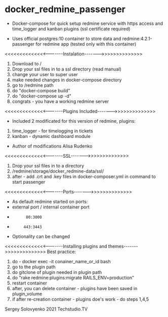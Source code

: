 # docker_redmine_passenger
- Docker-compose for quick setup redmine service with https access and time_logger and kanban plugins (ssl certificate required) 

- Uses official postgres:10 container to store data and redmine:4.2.1-passenger for redmine app (tested only with this container)

<<<<<<<<<<<<<<-------Instalation------->>>>>>>>>>>>>>
1. Download to /
2. Drop your ssl files in to a ssl directory (read manual)
3. change your user to super user
4. make needed changes in docker-compose directory
5. go to /redmine path
6. do "docker-compose build"
7. do "docker-compose up -d"
8. congrats - you have a working redmine server

<<<<<<<<<<<<<<-------Plugins Included------->>>>>>>>>>>>>>
- Included 2 modificated for this version of redmine, plugins:
1. time_logger - for timelogging in tickets
2. kanban - dynamic dashboard module
- Author of modifications Alisa Rudenko


<<<<<<<<<<<<<<-------SSL------->>>>>>>>>>>>>>
1. Drop your ssl files in to a directory 
2. /redmine/storage/docker_redmine-data/ssl/
3. after - add .crt and .key files in docker-composer.yml in command to start passenger


<<<<<<<<<<<<<<-------Ports------->>>>>>>>>>>>>>
- As default redmine started on ports:
- external port / internal container port
-           80:3000
-          443:3443
- Optionality can be changed


<<<<<<<<<<<<<<-------Installing plugins and themes------->>>>>>>>>>>>>>
Best practice:
1. do - docker exec -it conainer_name_or_id bash
2. go to the plugin path
3. do gitclone of plugin needed in plugin path
4. do "rake redmine:plugins:migrate RAILS_ENV=production"
5. restart container 
6. after, you can delete container - plugins have been saved in plugin_volume
7. if after re-creation container - plugins doe's work - do steps 1,4,5

Sergey Solovyenko 2021 Techstudio.TV
